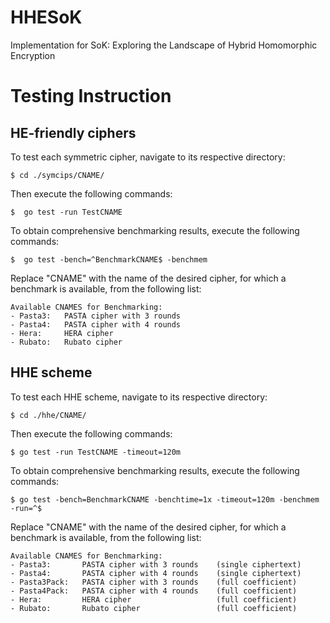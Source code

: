 # HHESoK
Implementation for SoK: Exploring the Landscape of Hybrid Homomorphic Encryption

# Testing Instruction
## HE-friendly ciphers
To test each symmetric cipher, navigate to its respective directory:

    $ cd ./symcips/CNAME/

Then execute the following commands:

    $  go test -run TestCNAME

To obtain comprehensive benchmarking results, execute the following commands:

    $  go test -bench=^BenchmarkCNAME$ -benchmem

Replace "CNAME" with the name of the desired cipher, for which a benchmark is
available, from the following list:

    Available CNAMES for Benchmarking:
    - Pasta3:   PASTA cipher with 3 rounds
    - Pasta4:   PASTA cipher with 4 rounds
    - Hera:     HERA cipher
    - Rubato:   Rubato cipher

## HHE scheme
To test each HHE scheme, navigate to its respective directory:

    $ cd ./hhe/CNAME/

Then execute the following commands:

    $ go test -run TestCNAME -timeout=120m

To obtain comprehensive benchmarking results, execute the following commands:

    $ go test -bench=BenchmarkCNAME -benchtime=1x -timeout=120m -benchmem -run=^$

Replace "CNAME" with the name of the desired cipher, for which a benchmark is
available, from the following list:

    Available CNAMES for Benchmarking:
    - Pasta3:       PASTA cipher with 3 rounds    (single ciphertext)
    - Pasta4:       PASTA cipher with 4 rounds    (single ciphertext)
    - Pasta3Pack:   PASTA cipher with 3 rounds    (full coefficient)
    - Pasta4Pack:   PASTA cipher with 4 rounds    (full coefficient)
    - Hera:         HERA cipher                   (full coefficient)
    - Rubato:       Rubato cipher                 (full coefficient)


